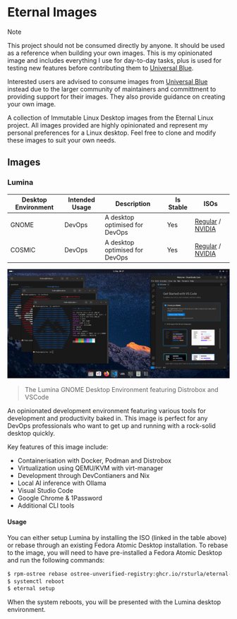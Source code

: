 # Eternal Images

> [!NOTE]
> This project should not be consumed directly by anyone.  It should be used as a reference when building your own images.
> This is my opinionated image and includes everything I use for day-to-day tasks, plus is used for testing new features before contributing them to [Universal Blue](https://github.com/ublue-os/).
>
> Interested users are advised to consume images from [Universal Blue](https://github.com/ublue-os/) instead due to the larger community of maintainers and committment to providing support for their images.  They also provide guidance on creating your own image.

A collection of Immutable Linux Desktop images from the Eternal Linux project.  All images provided are highly opinionated and represent my personal preferences for a Linux desktop. Feel free to clone and modify these images to suit your own needs.

## Images

### Lumina

| Desktop Environment | Intended Usage | Description | Is Stable | ISOs |
| ------------------- | -------------- | ----------- | --------- | --- |
| GNOME               | DevOps         | A desktop optimised for DevOps | Yes | [Regular](https://download.eternal.sturla.tech/lumina-stable-x86_64.iso) / [NVIDIA](https://download.eternal.sturla.tech/lumina-stable-nvidia-x86_64.iso) |
| COSMIC              | DevOps         | A desktop optimised for DevOps | Yes | [Regular](https://download.eternal.sturla.tech/lumina-cosmic-stable-x86_64.iso) / [NVIDIA](https://download.eternal.sturla.tech/lumina-cosmic-stable-nvidia-x86_64.iso) |

![Lumina Desktop](./_assets/lumina-desktop.png)
> The Lumina GNOME Desktop Environment featuring Distrobox and VSCode

An opinionated development environment featuring various tools for development and productivity baked in.
This image is perfect for any DevOps professionals who want to get up and running with a rock-solid desktop quickly.

Key features of this image include:
- Containerisation with Docker, Podman and Distrobox
- Virtualization using QEMU/KVM with virt-manager
- Development through DevContianers and Nix
- Local AI inference with Ollama
- Visual Studio Code
- Google Chrome & 1Password
- Additional CLI tools

#### Usage

You can either setup Lumina by installing the ISO (linked in the table above) or rebase through an existing Fedora Atomic Desktop installation.
To rebase to the image, you will need to have pre-installed a Fedora Atomic Desktop and run the following commands:

```bash
$ rpm-ostree rebase ostree-unverified-registry:ghcr.io/rsturla/eternal-linux/lumina:stable
$ systemctl reboot
$ eternal setup
```

When the system reboots, you will be presented with the Lumina desktop environment.
